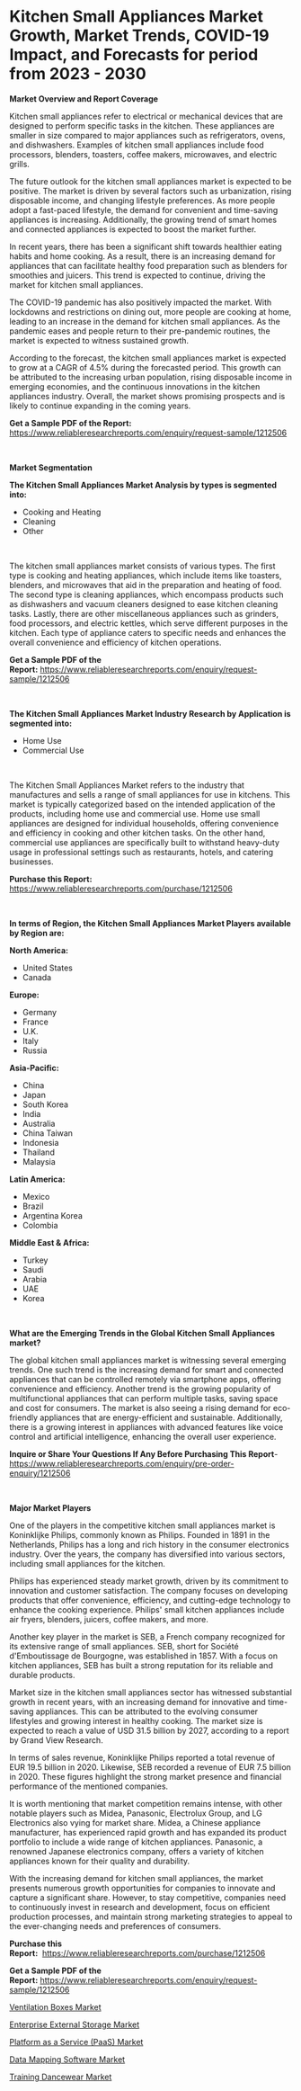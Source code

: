 <p><h1>Kitchen Small Appliances Market Growth, Market Trends, COVID-19 Impact, and Forecasts for period from 2023 - 2030</h1></p><p><strong>Market Overview and Report Coverage</strong></p>
<p><p>Kitchen small appliances refer to electrical or mechanical devices that are designed to perform specific tasks in the kitchen. These appliances are smaller in size compared to major appliances such as refrigerators, ovens, and dishwashers. Examples of kitchen small appliances include food processors, blenders, toasters, coffee makers, microwaves, and electric grills.</p><p>The future outlook for the kitchen small appliances market is expected to be positive. The market is driven by several factors such as urbanization, rising disposable income, and changing lifestyle preferences. As more people adopt a fast-paced lifestyle, the demand for convenient and time-saving appliances is increasing. Additionally, the growing trend of smart homes and connected appliances is expected to boost the market further.</p><p>In recent years, there has been a significant shift towards healthier eating habits and home cooking. As a result, there is an increasing demand for appliances that can facilitate healthy food preparation such as blenders for smoothies and juicers. This trend is expected to continue, driving the market for kitchen small appliances.</p><p>The COVID-19 pandemic has also positively impacted the market. With lockdowns and restrictions on dining out, more people are cooking at home, leading to an increase in the demand for kitchen small appliances. As the pandemic eases and people return to their pre-pandemic routines, the market is expected to witness sustained growth.</p><p>According to the forecast, the kitchen small appliances market is expected to grow at a CAGR of 4.5% during the forecasted period. This growth can be attributed to the increasing urban population, rising disposable income in emerging economies, and the continuous innovations in the kitchen appliances industry. Overall, the market shows promising prospects and is likely to continue expanding in the coming years.</p></p>
<p><strong>Get a Sample PDF of the Report:</strong> <a href="https://www.reliableresearchreports.com/enquiry/request-sample/1212506">https://www.reliableresearchreports.com/enquiry/request-sample/1212506</a></p>
<p>&nbsp;</p>
<p><strong>Market Segmentation</strong></p>
<p><strong>The Kitchen Small Appliances Market Analysis by types is segmented into:</strong></p>
<p><ul><li>Cooking and Heating</li><li>Cleaning</li><li>Other</li></ul></p>
<p>&nbsp;</p>
<p><p>The kitchen small appliances market consists of various types. The first type is cooking and heating appliances, which include items like toasters, blenders, and microwaves that aid in the preparation and heating of food. The second type is cleaning appliances, which encompass products such as dishwashers and vacuum cleaners designed to ease kitchen cleaning tasks. Lastly, there are other miscellaneous appliances such as grinders, food processors, and electric kettles, which serve different purposes in the kitchen. Each type of appliance caters to specific needs and enhances the overall convenience and efficiency of kitchen operations.</p></p>
<p><strong>Get a Sample PDF of the Report:</strong>&nbsp;<a href="https://www.reliableresearchreports.com/enquiry/request-sample/1212506">https://www.reliableresearchreports.com/enquiry/request-sample/1212506</a></p>
<p>&nbsp;</p>
<p><strong>The Kitchen Small Appliances Market Industry Research by Application is segmented into:</strong></p>
<p><ul><li>Home Use</li><li>Commercial Use</li></ul></p>
<p>&nbsp;</p>
<p><p>The Kitchen Small Appliances Market refers to the industry that manufactures and sells a range of small appliances for use in kitchens. This market is typically categorized based on the intended application of the products, including home use and commercial use. Home use small appliances are designed for individual households, offering convenience and efficiency in cooking and other kitchen tasks. On the other hand, commercial use appliances are specifically built to withstand heavy-duty usage in professional settings such as restaurants, hotels, and catering businesses.</p></p>
<p><strong>Purchase this Report:</strong>&nbsp; <a href="https://www.reliableresearchreports.com/purchase/1212506">https://www.reliableresearchreports.com/purchase/1212506</a></p>
<p>&nbsp;</p>
<p><strong>In terms of Region, the Kitchen Small Appliances Market Players available by Region are:</strong></p>
<p>
    <p> <strong> North America: </strong>
        <ul>
            <li>United States</li>
            <li>Canada</li>
        </ul>
        </p> 
    <p> <strong> Europe: </strong>
        <ul>
            <li>Germany</li>
            <li>France</li>
            <li>U.K.</li>
            <li>Italy</li>
            <li>Russia</li>
        </ul>
        </p> 
    <p> <strong> Asia-Pacific: </strong>
        <ul>
            <li>China</li>
            <li>Japan</li>
            <li>South Korea</li>
            <li>India</li>
            <li>Australia</li>
            <li>China Taiwan</li>
            <li>Indonesia</li>
            <li>Thailand</li>
            <li>Malaysia</li>
        </ul>
        </p> 
    <p> <strong> Latin America: </strong>
        <ul>
            <li>Mexico</li>
            <li>Brazil</li>
            <li>Argentina Korea</li>
            <li>Colombia</li>
        </ul>
        </p> 
    <p> <strong> Middle East & Africa: </strong>
        <ul>
            <li>Turkey</li>
            <li>Saudi</li>
            <li>Arabia</li>
            <li>UAE</li>
            <li>Korea</li>
        </ul>
    </p>
    </p>
<p>&nbsp;</p>
<p><strong>What are the Emerging Trends in the Global Kitchen Small Appliances market?</strong></p>
<p><p>The global kitchen small appliances market is witnessing several emerging trends. One such trend is the increasing demand for smart and connected appliances that can be controlled remotely via smartphone apps, offering convenience and efficiency. Another trend is the growing popularity of multifunctional appliances that can perform multiple tasks, saving space and cost for consumers. The market is also seeing a rising demand for eco-friendly appliances that are energy-efficient and sustainable. Additionally, there is a growing interest in appliances with advanced features like voice control and artificial intelligence, enhancing the overall user experience.</p></p>
<p><strong>Inquire or Share Your Questions If Any Before Purchasing This Report</strong>- <a href="https://www.reliableresearchreports.com/enquiry/pre-order-enquiry/1212506">https://www.reliableresearchreports.com/enquiry/pre-order-enquiry/1212506</a></p>
<p>&nbsp;</p>
<p><strong>Major Market Players</strong></p>
<p><p>One of the players in the competitive kitchen small appliances market is Koninklijke Philips, commonly known as Philips. Founded in 1891 in the Netherlands, Philips has a long and rich history in the consumer electronics industry. Over the years, the company has diversified into various sectors, including small appliances for the kitchen. </p><p>Philips has experienced steady market growth, driven by its commitment to innovation and customer satisfaction. The company focuses on developing products that offer convenience, efficiency, and cutting-edge technology to enhance the cooking experience. Philips' small kitchen appliances include air fryers, blenders, juicers, coffee makers, and more.</p><p>Another key player in the market is SEB, a French company recognized for its extensive range of small appliances. SEB, short for Société d'Emboutissage de Bourgogne, was established in 1857. With a focus on kitchen appliances, SEB has built a strong reputation for its reliable and durable products. </p><p>Market size in the kitchen small appliances sector has witnessed substantial growth in recent years, with an increasing demand for innovative and time-saving appliances. This can be attributed to the evolving consumer lifestyles and growing interest in healthy cooking. The market size is expected to reach a value of USD 31.5 billion by 2027, according to a report by Grand View Research.</p><p>In terms of sales revenue, Koninklijke Philips reported a total revenue of EUR 19.5 billion in 2020. Likewise, SEB recorded a revenue of EUR 7.5 billion in 2020. These figures highlight the strong market presence and financial performance of the mentioned companies.</p><p>It is worth mentioning that market competition remains intense, with other notable players such as Midea, Panasonic, Electrolux Group, and LG Electronics also vying for market share. Midea, a Chinese appliance manufacturer, has experienced rapid growth and has expanded its product portfolio to include a wide range of kitchen appliances. Panasonic, a renowned Japanese electronics company, offers a variety of kitchen appliances known for their quality and durability.</p><p>With the increasing demand for kitchen small appliances, the market presents numerous growth opportunities for companies to innovate and capture a significant share. However, to stay competitive, companies need to continuously invest in research and development, focus on efficient production processes, and maintain strong marketing strategies to appeal to the ever-changing needs and preferences of consumers.</p></p>
<p><strong>Purchase this Report:</strong>&nbsp;&nbsp;<a href="https://www.reliableresearchreports.com/purchase/1212506">https://www.reliableresearchreports.com/purchase/1212506</a></p>
<p></p>
<p><strong>Get a Sample PDF of the Report:</strong>&nbsp;<a href="https://www.reliableresearchreports.com/enquiry/request-sample/1212506">https://www.reliableresearchreports.com/enquiry/request-sample/1212506</a></p>
<p><p><a href="https://medium.com/@flee.calm.mark/ventilation-boxes-market-size-growth-forecast-2023-2030-3eebb5560ac5">Ventilation Boxes Market</a></p><p><a href="https://www.linkedin.com/pulse/enterprise-external-storage-market-size-2023-2030-global/">Enterprise External Storage Market</a></p><p><a href="https://www.linkedin.com/pulse/platform-service-paas-market-size-2023-2030-global-industrial/">Platform as a Service (PaaS) Market</a></p><p><a href="https://www.linkedin.com/pulse/data-mapping-software-market-challenges-opportunities-growth/">Data Mapping Software Market</a></p><p><a href="https://medium.com/@azadyoi012547/training-dancewear-market-size-growth-forecast-2023-2030-5518ff80fbc2">Training Dancewear Market</a></p></p>